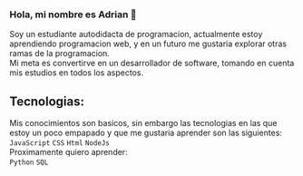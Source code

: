 ### Hola, mi nombre es Adrian 👋
Soy un estudiante autodidacta de programacion, actualmente estoy aprendiendo programacion web, y en un futuro me gustaria explorar otras ramas de la programacion.<br>
Mi meta es convertirve en un desarrollador de software, tomando en cuenta mis estudios en todos los aspectos.
## Tecnologias:
Mis conocimientos son basicos, sin embargo las tecnologias en las que estoy un poco empapado y que me gustaria aprender son las siguientes:
<br>
`JavaScript`
`CSS`
`Html`
`NodeJs
`
<br>
Proximamente quiero aprender:
<br>
`Python`
`SQL`


